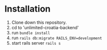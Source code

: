 # Installation

1. Clone down this repository.
2. cd to 'unlimited-croatia-backend'
3. run `bundle install`
4. run `rails db:migrate RAILS_ENV=development`
5. start rails server `rails s`

